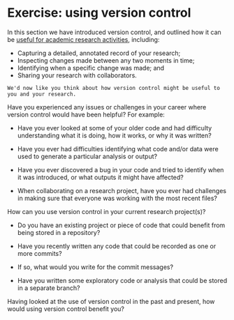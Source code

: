 # Exercise: using version control

In this section we have introduced version control, and outlined how it can be [useful for academic research activities](what-is-version-control.md), including:

- Capturing a detailed, annotated record of your research;
- Inspecting changes made between any two moments in time;
- Identifying when a specific change was made; and
- Sharing your research with collaborators.

```admonish info
We'd now like you think about how version control might be useful to you and your research.
````

Have you experienced any issues or challenges in your career where version control would have been helpful?
For example:

- Have you ever looked at some of your older code and had difficulty understanding what it is doing, how it works, or why it was written?

- Have you ever had difficulties identifying what code and/or data were used to generate a particular analysis or output?

- Have you ever discovered a bug in your code and tried to identify when it was introduced, or what outputs it might have affected?

- When collaborating on a research project, have you ever had challenges in making sure that everyone was working with the most recent files?

How can you use version control in your current research project(s)?

- Do you have an existing project or piece of code that could benefit from being stored in a repository?

- Have you recently written any code that could be recorded as one or more commits?

- If so, what would you write for the commit messages?

- Have you written some exploratory code or analysis that could be stored in a separate branch?

Having looked at the use of version control in the past and present, how would using version control benefit you?
